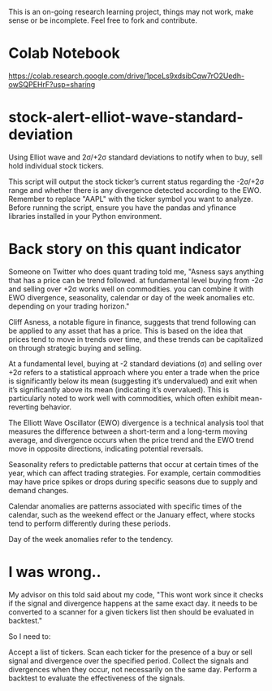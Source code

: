 This is an on-going research learning project, things may not work, make sense or be incomplete. Feel free to fork and contribute.

# Colab Notebook
https://colab.research.google.com/drive/1pceLs9xdsibCqw7rO2Uedh-owSQPEHrF?usp=sharing

# stock-alert-elliot-wave-standard-deviation
Using Elliot wave and 2σ/+2σ standard deviations to notify when to buy, sell hold individual stock tickers.

This script will output the stock ticker’s current status regarding the -2σ/+2σ range and whether there is any divergence detected according to the EWO. Remember to replace "AAPL" with the ticker symbol you want to analyze. Before running the script, ensure you have the pandas and yfinance libraries installed in your Python environment.

# Back story on this quant indicator 
Someone on Twitter who does quant trading told me, "Asness says anything that has a price can be trend followed. at fundamental level buying from -2σ and selling over +2σ works well on commodities. you can combine it with EWO divergence, seasonality, calendar or day of the week anomalies etc. depending on your trading horizon."

Cliff Asness, a notable figure in finance, suggests that trend following can be applied to any asset that has a price. This is based on the idea that prices tend to move in trends over time, and these trends can be capitalized on through strategic buying and selling.

At a fundamental level, buying at -2 standard deviations (σ) and selling over +2σ refers to a statistical approach where you enter a trade when the price is significantly below its mean (suggesting it’s undervalued) and exit when it’s significantly above its mean (indicating it’s overvalued). This is particularly noted to work well with commodities, which often exhibit mean-reverting behavior.

The Elliott Wave Oscillator (EWO) divergence is a technical analysis tool that measures the difference between a short-term and a long-term moving average, and divergence occurs when the price trend and the EWO trend move in opposite directions, indicating potential reversals.

Seasonality refers to predictable patterns that occur at certain times of the year, which can affect trading strategies. For example, certain commodities may have price spikes or drops during specific seasons due to supply and demand changes.

Calendar anomalies are patterns associated with specific times of the calendar, such as the weekend effect or the January effect, where stocks tend to perform differently during these periods.

Day of the week anomalies refer to the tendency.

# I was wrong.. 

My advisor on this told said about my code, "This wont work since it checks if the signal and divergence happens at the same exact day. it needs to be converted to a scanner for a given tickers list then should be evaluated in backtest."

So I need to:

Accept a list of tickers.
Scan each ticker for the presence of a buy or sell signal and divergence over the specified period.
Collect the signals and divergences when they occur, not necessarily on the same day.
Perform a backtest to evaluate the effectiveness of the signals.


